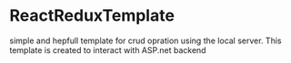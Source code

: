 # ReactReduxTemplate
simple and hepfull template for crud opration using the local server.
This template is created to interact with ASP.net backend
